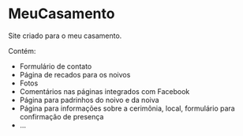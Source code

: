 MeuCasamento
============

Site criado para o meu casamento.

Contém:
* Formulário de contato
* Página de recados para os noivos
* Fotos
* Comentários nas páginas integrados com Facebook
* Página para padrinhos do noivo e da noiva
* Página para informações sobre a cerimônia, local, formulário para confirmação de presença
* ...
